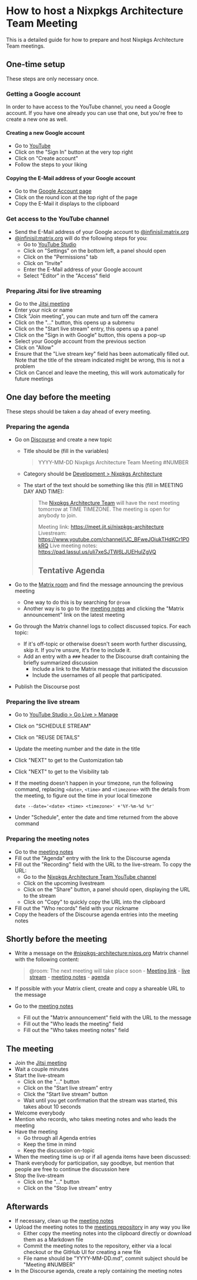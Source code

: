 # How to host a Nixpkgs Architecture Team Meeting

This is a detailed guide for how to prepare and host Nixpkgs Architecture Team meetings.

## One-time setup

These steps are only necessary once.

### Getting a Google account

In order to have access to the YouTube channel, you need a Google account.
If you have one already you can use that one, but you're free to create a new one as well.

#### Creating a new Google account

- Go to [YouTube](https://www.youtube.com/)
- Click on the "Sign In" button at the very top right
- Click on "Create account"
- Follow the steps to your liking

#### Copying the E-Mail address of your Google account

- Go to the [Google Account page](https://myaccount.google.com/)
- Click on the round icon at the top right of the page
- Copy the E-Mail it displays to the clipboard

### Get access to the YouTube channel

- Send the E-Mail address of your Google account to [@infinisil:matrix.org](https://matrix.to/#/@infinisil:matrix.org)
- [@infinisil:matrix.org](https://matrix.to/#/@infinisil:matrix.org) will do the following steps for you:
  - Go to [YouTube Studio](https://studio.youtube.com/)
  - Click on "Settings" on the bottom left, a panel should open
  - Click on the "Permissions" tab
  - Click on "Invite"
  - Enter the E-Mail address of your Google account
  - Select "Editor" in the "Access" field

### Preparing Jitsi for live streaming

- Go to the [Jitsi meeting](https://meet.jit.si/nixpkgs-architecture)
- Enter your nick or name
- Click "Join meeting", you can mute and turn off the camera
- Click on the "..." button, this opens up a submenu
- Click on the "Start live stream" entry, this opens up a panel
- Click on the "Sign in with Google" button, this opens a pop-up
- Select your Google account from the previous section
- Click on "Allow"
- Ensure that the "Live stream key" field has been automatically filled out. Note that the title of the stream indicated might be wrong, this is not a problem
- Click on Cancel and leave the meeting, this will work automatically for future meetings

## One day before the meeting

These steps should be taken a day ahead of every meeting.

### Preparing the agenda

- Go on [Discourse](https://discourse.nixos.org/) and create a new topic
  - Title should be (fill in the variables)

    > YYYY-MM-DD Nixpkgs Architecture Team Meeting #NUMBER

  - Category should be [Development > Nixpkgs Architecture](https://discourse.nixos.org/c/dev/nixpkgs/44)
  - The start of the text should be something like this (fill in MEETING DAY AND TIME):

    > The [Nixpkgs Architecture Team](https://nixos.org/community/teams/nixpkgs-architecture.html) will have the next meeting tomorrow at TIME TIMEZONE. The meeting is open for anybody to join.
    >
    > Meeting link: https://meet.jit.si/nixpkgs-architecture
    > Livestream: https://www.youtube.com/channel/UC_BFweJOiukTHdKCr1P0kRQ
    > Live meeting notes: https://pad.lassul.us/uIi7xeSJTW6LJUEHulZgVQ
    >
    > ## Tentative Agenda

- Go to the [Matrix room](https://matrix.to/#/#nixpkgs-architecture:nixos.org) and find the message announcing the previous meeting
  - One way to do this is by searching for `@room`
  - Another way is to go to the [meeting notes](https://github.com/nixpkgs-architecture/meetings) and clicking the "Matrix announcement" link on the latest meeting
- Go through the Matrix channel logs to collect discussed topics. For each topic:
  - If it's off-topic or otherwise doesn't seem worth further discussing, skip it. If you're unsure, it's fine to include it.
  - Add an entry with a `###` header to the Discourse draft containing the briefly summarized discussion
    - Include a link to the Matrix message that initiated the discussion
    - Include the usernames of all people that participated.
- Publish the Discourse post

### Preparing the live stream

- Go to [YouTube Studio > Go Live > Manage](https://studio.youtube.com/channel/UC_BFweJOiukTHdKCr1P0kRQ/livestreaming/manage)
- Click on "SCHEDULE STREAM"
- Click on "REUSE DETAILS"
- Update the meeting number and the date in the title
- Click "NEXT" to get to the Customization tab
- Click "NEXT" to get to the Visibility tab
- If the meeting doesn't happen in your timezone, run the following command, replacing `<date>`, `<time>` and `<timezone>` with the details from the meeting, to figure out the time in your local timezone

  ```
  date --date='<date> <time> <timezone>' +'%Y-%m-%d %r'
  ```

- Under "Schedule", enter the date and time returned from the above command

### Preparing the meeting notes

- Go to the [meeting notes](https://pad.lassul.us/uIi7xeSJTW6LJUEHulZgVQ?edit)
- Fill out the "Agenda" entry with the link to the Discourse agenda
- Fill out the "Recording" field with the URL to the live-stream. To copy the URL:
  - Go to the [Nixpkgs Architecture Team YouTube channel](https://www.youtube.com/channel/UC_BFweJOiukTHdKCr1P0kRQ)
  - Click on the upcoming livestream
  - Click on the "Share" button, a panel should open, displaying the URL to the stream
  - Click on "Copy" to quickly copy the URL into the clipboard
- Fill out the "Who records" field with your nickname
- Copy the headers of the Discourse agenda entries into the meeting notes

## Shortly before the meeting

- Write a message on the [#nixpkgs-architecture:nixos.org](https://matrix.to/#/#nixpkgs-architecture:nixos.org) Matrix channel with the following content:

  > @room: The next meeting will take place soon - [Meeting link](https://meet.jit.si/nixpkgs-architecture) - [live stream](https://www.youtube.com/channel/UC_BFweJOiukTHdKCr1P0kRQ) - [meeting notes](https://pad.lassul.us/uIi7xeSJTW6LJUEHulZgVQ) - [agenda](https://discourse.nixos.org/c/dev/nixpkgs/44)

- If possible with your Matrix client, create and copy a shareable URL to the message
- Go to the [meeting notes](https://pad.lassul.us/uIi7xeSJTW6LJUEHulZgVQ?edit)
  - Fill out the "Matrix announcement" field with the URL to the message
  - Fill out the "Who leads the meeting" field
  - Fill out the "Who takes meeting notes" field

## The meeting

- Join the [Jitsi meeting](https://meet.jit.si/nixpkgs-architecture)
- Wait a couple minutes
- Start the live-stream
  - Click on the "..." button
  - Click on the "Start live stream" entry
  - Click the "Start live stream" button
  - Wait until you get confirmation that the stream was started, this takes about 10 seconds
- Welcome everybody
- Mention who records, who takes meeting notes and who leads the meeting
- Have the meeting
  - Go through all Agenda entries
  - Keep the time in mind
  - Keep the discussion on-topic
- When the meeting time is up or if all agenda items have been discussed:
- Thank everybody for participation, say goodbye, but mention that people are free to continue the discussion here
- Stop the live-stream
  - Click on the "..." button
  - Click on the "Stop live stream" entry

## Afterwards

- If necessary, clean up the [meeting notes](https://pad.lassul.us/uIi7xeSJTW6LJUEHulZgVQ?edit)
- Upload the meeting notes to the [meetings repository](https://github.com/nixpkgs-architecture/meetings) in any way you like
  - Either copy the meeting notes into the clipboard directly or download them as a Markdown file
  - Commit the meeting notes to the repository, either via a local checkout or the GitHub UI for creating a new file
  - File name should be "YYYY-MM-DD.md", commit subject should be "Meeting #NUMBER"
- In the Discourse agenda, create a reply containing the meeting notes
